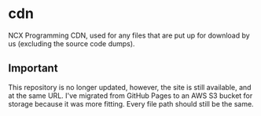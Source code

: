 # cdn
NCX Programming CDN, used for any files that are put up for download by us (excluding the source code dumps).
## Important
This repository is no longer updated, however, the site is still available, and at the same URL. I've migrated from GitHub Pages to an AWS S3 bucket for storage because it was more fitting. Every file path should still be the same.
